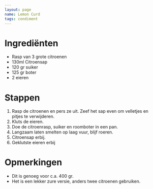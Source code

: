 ```yaml
---
layout: page  
name: Lemon Curd
tags: condiment
---
```


# Ingrediënten
- Rasp van 3 grote citroenen
- 130ml Citroensap
- 120 gr suiker
- 125 gr boter
- 2 eieren

# Stappen
1. Rasp de citroenen en pers ze uit. Zeef het sap even om velletjes en pitjes te verwijderen.
2. Kluts de eieren.
3. Doe de citroenrasp, suiker en roomboter in een pan. 
4. Langzaam laten smelten op laag vuur, blijf roeren.
5. Citroensap erbij.
6. Geklutste eieren erbij

# Opmerkingen 
- Dit is genoeg voor c.a. 400 gr. 
- Het is een lekker zure versie, anders twee citroenen gebruiken.
